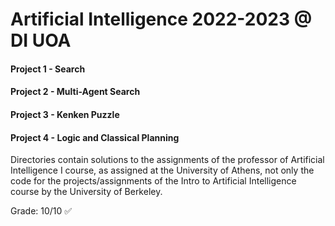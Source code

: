 # Artificial Intelligence 2022-2023 @ DI UOA

#### Project 1 - Search
#### Project 2 - Multi-Agent Search
#### Project 3 - Kenken Puzzle
#### Project 4 - Logic and Classical Planning

Directories contain solutions to the assignments of the professor of Artificial Intelligence I course, as assigned at the University of Athens, not only the code for the projects/assignments of the Intro to Artificial Intelligence course by the University of Berkeley.

Grade: 10/10 ✅
